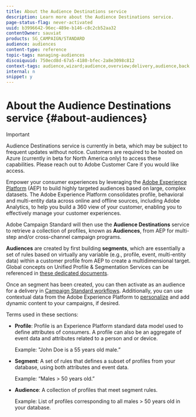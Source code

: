 ```yaml
---
title: About the Audience Destinations service
description: Learn more about the Audience Destinations service.
page-status-flag: never-activated
uuid: b3996642-96ec-489e-b146-c8c2cb52aa32
contentOwner: sauviat
products: SG_CAMPAIGN/STANDARD
audience: audiences
content-type: reference
topic-tags: managing-audiences
discoiquuid: 750ecd8d-67a5-4180-bfec-2a8e3098c812
context-tags: audience,wizard;audience,overview;delivery,audience,back
internal: n
snippet: y
---
```


# About the Audience Destinations service {#about-audiences}

>[!IMPORTANT]
>
>Audience Destinations service is currently in beta, which may be subject to frequent updates without notice. Customers are required to be hosted on Azure (currently in beta for North America only) to access these capabilities. Please reach out to Adobe Customer Care if you would like access.

Empower your consumer experiences by leveraging the [Adobe Experience Platform](https://www.adobe.io/apis/experienceplatform/home.html) (AEP) to build highly targeted audiences based on large, complex datasets. The Adobe Experience Platform consolidates profile, behavioral and multi-entity data across online and offline sources, including Adobe Analytics, to help you build a 360 view of your customer, enabling you to effectively manage your customer experiences.

Adobe Campaign Standard will then use the **Audience Destinations** service to retrieve a collection of profiles, known as **Audiences**, from AEP for multi-step and/or cross-channel campaign programs.

**Audiences** are created by first building **segments**, which are essentially a set of rules based on virtually any variable (e.g., profile, event, multi-entity data) within a customer profile from AEP to create a multidimensional target. Global concepts on Unified Profile & Segmentation Services can be referenced in [these dedicated documents](https://www.adobe.io/apis/experienceplatform/home/profile-identity-segmentation.html).

Once an segment has been created, you can then activate as an audience for a delivery in [Campaign Standard workflows](../../automating/using/aep-targeting-audiences.md). Additionally, you can use contextual data from the Adobe Experience Platform to [personalize](../../automating/using/aep-personalizing-campaigns.md) and add dynamic content to your campaigns, if desired.

Terms used in these sections:

* **Profile**: Profile is an Experience Platform standard data model used to define attributes of consumers. A profile can also be an aggregate of event data and attributes related to a person and or device.

    Example: "John Doe is a 55 years old male.”

* **Segment**: A set of rules that defines a subset of profiles from your database, using both attributes and event data.

    Example: “Males > 50 years old.”

* **Audience**: A collection of profiles that meet segment rules.

    Example: List of profiles corresponding to all males > 50 years old in your database.
